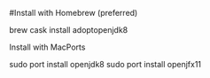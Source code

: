 #Install with Homebrew (preferred)

brew cask install adoptopenjdk8


Install with MacPorts

sudo port install openjdk8
sudo port install openjfx11